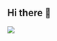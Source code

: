 ## Hi there 👋


<img src="https://capsule-render.vercel.app/api?type=waving&color=f5bfb28&height=150&section=header&text=KIM20%DOYEON&fontSize=30" />

<!--
**dozagirugi/dozagirugi** is a ✨ _special_ ✨ repository because its `README.md` (this file) appears on your GitHub profile.

Here are some ideas to get you started:

- 🔭 I’m currently working on ...
- 🌱 I’m currently learning ...
- 👯 I’m looking to collaborate on ...
- 🤔 I’m looking for help with ...
- 💬 Ask me about ...
- 📫 How to reach me: ...
- 😄 Pronouns: ...
- ⚡ Fun fact: ...
-->
